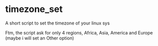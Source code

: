 # timezone_set
A short script to set the timezone of your linux sys

Ftm, the script ask for only 4 regions, Africa, Asia, America and Europe (maybe i will set an Other option)

